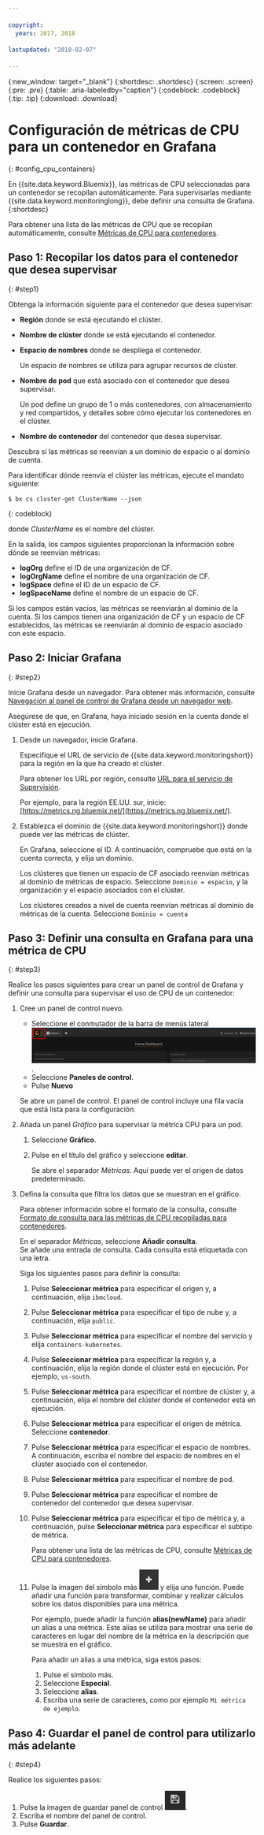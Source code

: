 ```yaml
---

copyright:
  years: 2017, 2018

lastupdated: "2018-02-07"

---
```


{:new_window: target="_blank"}
{:shortdesc: .shortdesc}
{:screen: .screen}
{:pre: .pre}
{:table: .aria-labeledby="caption"}
{:codeblock: .codeblock}
{:tip: .tip}
{:download: .download}


# Configuración de métricas de CPU para un contenedor en Grafana
{: #config_cpu_containers}

En {{site.data.keyword.Bluemix}}, las métricas de CPU seleccionadas para un contenedor se recopilan automáticamente. Para supervisarlas mediante {{site.data.keyword.monitoringlong}}, debe definir una consulta de Grafana. 
{:shortdesc}

Para obtener una lista de las métricas de CPU que se recopilan automáticamente, consulte [Métricas de CPU para contenedores](/docs/services/cloud-monitoring/containers/monitoring_containers_ov.html#cpu_metrics_containers).


## Paso 1: Recopilar los datos para el contenedor que desea supervisar
{: #step1}

Obtenga la información siguiente para el contenedor que desea supervisar:

* **Región** donde se está ejecutando el clúster.
* **Nombre de clúster** donde se está ejecutando el contenedor. 	
* **Espacio de nombres** donde se despliega el contenedor. 

    Un espacio de nombres se utiliza para agrupar recursos de clúster.
	
* **Nombre de pod** que está asociado con el contenedor que desea supervisar. 

    Un pod define un grupo de 1 o más contenedores, con almacenamiento y red compartidos, y detalles sobre cómo ejecutar los contenedores en el clúster.
	
* **Nombre de contenedor** del contenedor que desea supervisar.

Descubra si las métricas se reenvían a un dominio de espacio o al dominio de cuenta.

Para identificar dónde reenvía el clúster las métricas, ejecute el mandato siguiente:

```
$ bx cs cluster-get ClusterName --json
```
{: codeblock}

donde *ClusterName* es el nombre del clúster.

En la salida, los campos siguientes proporcionan la información sobre dónde se reenvían métricas:

* **logOrg** define el ID de una organización de CF.
* **logOrgName** define el nombre de una organización de CF.
* **logSpace** define el ID de un espacio de CF.
* **logSpaceName** define el nombre de un espacio de CF.

Si los campos están vacíos, las métricas se reenviarán al dominio de la cuenta.
Si los campos tienen una organización de CF y un espacio de CF establecidos, las métricas se reenviarán al dominio de espacio asociado con este espacio.

## Paso 2: Iniciar Grafana
{: #step2}

Inicie Grafana desde un navegador. Para obtener más información, consulte [Navegación al panel de control de Grafana desde un navegador web](/docs/services/cloud-monitoring/grafana/navigating_grafana.html#launch_grafana_from_browser).

Asegúrese de que, en Grafana, haya iniciado sesión en la cuenta donde el clúster está en ejecución. 

1. Desde un navegador, inicie Grafana. 

    Especifique el URL de servicio de {{site.data.keyword.monitoringshort}} para la región en la que ha creado el clúster. 
    
    Para obtener los URL por región, consulte [URL para el servicio de Supervisión](/docs/services/cloud-monitoring/monitoring_ov.html#region).

    Por ejemplo, para la región EE.UU. sur, inicie: [https://metrics.ng.bluemix.net/](https://metrics.ng.bluemix.net/).

2. Establezca el dominio de {{site.data.keyword.monitoringshort}} donde puede ver las métricas de clúster.

    En Grafana, seleccione el ID. A continuación, compruebe que está en la cuenta correcta, y elija un dominio.

    Los clústeres que tienen un espacio de CF asociado reenvían métricas al dominio de métricas de espacio. Seleccione `Dominio = espacio`, y la organización y el espacio asociados con el clúster.

    Los clústeres creados a nivel de cuenta reenvían métricas al dominio de métricas de la cuenta. Seleccione `Dominio = cuenta`




## Paso 3: Definir una consulta en Grafana para una métrica de CPU
{: #step3}

Realice los pasos siguientes para crear un panel de control de Grafana y definir una consulta para supervisar el uso de CPU de un contenedor:

1. Cree un panel de control nuevo.

    * Seleccione el conmutador de la barra de menús lateral ![Barra de menús lateral de Grafana](images/grafana_settings.gif "Barra de menús lateral de Grafana").
    * Seleccione **Paneles de control**.
    * Pulse **Nuevo**

    Se abre un panel de control. El panel de control incluye una fila vacía que está lista para la configuración.

2. Añada un panel *Gráfico* para supervisar la métrica CPU para un pod.

    1. Seleccione **Gráfico**.

    2. Pulse en el título del gráfico y seleccione **editar**.

        Se abre el separador *Métricas*. Aquí puede ver el origen de datos predeterminado.

3. Defina la consulta que filtra los datos que se muestran en el gráfico. 

    Para obtener información sobre el formato de la consulta, consulte [Formato de consulta para las métricas de CPU recopiladas para contenedores](/docs/services/cloud-monitoring/reference/metrics_format.html#cpu_containers).

    En el separador *Métricas*, seleccione **Añadir consulta**. </br>Se añade una entrada de consulta. Cada consulta está etiquetada con una letra.
	
	Siga los siguientes pasos para definir la consulta:
	
    1. Pulse **Seleccionar métrica** para especificar el origen y, a continuación, elija `ibmcloud`.
    
    2. Pulse **Seleccionar métrica** para especificar el tipo de nube y, a continuación, elija `public`.
    
    3. Pulse **Seleccionar métrica** para especificar el nombre del servicio y elija `containers-kubernetes`.
	
    4. Pulse **Seleccionar métrica** para especificar la región y, a continuación, elija la región donde el clúster está en ejecución. Por ejemplo, `us-south`.
    
    5. Pulse **Seleccionar métrica** para especificar el nombre de clúster y, a continuación, elija el nombre del clúster donde el contenedor está en ejecución.
		
	6. Pulse **Seleccionar métrica** para especificar el origen de métrica. Seleccione **contenedor**.
		
	7. Pulse **Seleccionar métrica** para especificar el espacio de nombres. A continuación, escriba el nombre del espacio de nombres en el clúster asociado con el contenedor.
		
	8. Pulse **Seleccionar métrica** para especificar el nombre de pod.
	
	9. Pulse **Seleccionar métrica** para especificar el nombre de contenedor del contenedor que desea supervisar.
	
	10. Pulse **Seleccionar métrica** para especificar el tipo de métrica y, a continuación, pulse **Seleccionar métrica** para especificar el subtipo de métrica.
	
	    Para obtener una lista de las métricas de CPU, consulte [Métricas de CPU para contenedores](/docs/services/cloud-monitoring/containers/monitoring_containers_ov.html#cpu_metrics_containers).
	
	11. Pulse la imagen del símbolo más ![Añadir iconos](images/grafana_plus_image.gif "Imagen del símbolo Más") y elija una función. Puede añadir una función para transformar, combinar y realizar cálculos sobre los datos disponibles para una métrica.

        Por ejemplo, puede añadir la función **alias(newName)** para añadir un alias a una métrica. Este alias se utiliza para mostrar una serie de caracteres en lugar del nombre de la métrica en la descripción que se muestra en el gráfico.

        Para añadir un alias a una métrica, siga estos pasos:

        1. Pulse el símbolo más.
        2. Seleccione **Especial**.
        3. Seleccione **alias**.
        4. Escriba una serie de caracteres, como por ejemplo `Mi métrica de ejemplo`.


## Paso 4: Guardar el panel de control para utilizarlo más adelante
{: #step4}

Realice los siguientes pasos:

1. Pulse la imagen de guardar panel de control ![Imagen Guardar panel de control](images/grafana_save_image.gif "Imagen Guardar panel de control").
2. Escriba el nombre del panel de control.
3. Pulse **Guardar**.

